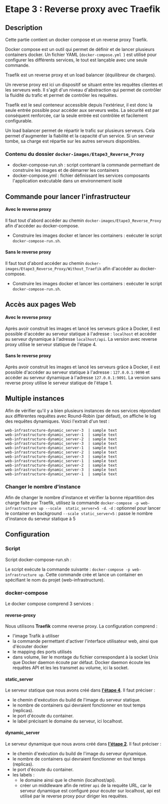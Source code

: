 # Etape 3 : Reverse proxy avec Traefik

## Description

Cette partie contient un docker compose et un reverse proxy Traefik.

Docker compose est un outil qui permet de définir et de lancer plusieurs containers docker. 
Un fichier YAML (```docker-compose.yml ```) est utilisé pour configurer les différents services, le tout est lançable avec
une seule commande.

Traefik est un reverse proxy et un load balancer (équilibreur de charges).

Un reverse proxy est ici un dispositif se situant entre les requêtes clientes et les serveurs web. Il s'agit d'un niveau
d'abstraction qui permet de contrôler la fluidité du trafic et permet de contrôler les requêtes. 

Traefik est le seul conteneur accessible depuis l'extérieur, il est donc la seule entrée possible pour accéder aux
serveurs webs. La sécurité est par conséquent renforcée, car la seule entrée est contrôlée et facilement configurable.

Un load balancer permet de répartir le trafic sur plusieurs serveurs. Cela permet d'augmenter la fiabilité et la capacité
d'un service. Si un serveur tombe, sa charge est répartie sur les autres serveurs disponibles.

### Contenu du dossier ```docker-images/Etape3_Reverse_Proxy```

- docker-compose-run.sh : script contenant la commande permettant de construire les images et de démarrer les containers
- docker-compose.yml : fichier définissant les services composants l'application exécutable dans un environnement isolé

## Commande pour lancer l'infrastructeur

#### Avec le reverse proxy
Il faut tout d'abord accéder au chemin ```docker-images/Etape3_Reverse_Proxy``` afin
d'accéder au docker-compose.

- Construire les images docker et lancer les containers : exécuter le script ```docker-compose-run.sh```.

#### Sans le reverse proxy

Il faut tout d'abord accéder au chemin ```docker-images/Etape3_Reverse_Proxy/Without_Traefik``` afin
d'accéder au docker-compose.

- Construire les images docker et lancer les containers : exécuter le script ```docker-compose-run.sh```.


## Accès aux pages Web

#### Avec le reverse proxy

Après avoir construit les images et lancé les serveurs grâce à Docker, il est possible d'accéder au serveur statique à l'adresse :
```localhost``` et accéder au serveur dynamique à l'adresse ```localhost/api```.
La version avec reverse proxy utilise le serveur statique de l'étape 4.

#### Sans le reverse proxy

Après avoir construit les images et lancé les serveurs grâce à Docker, il est possible d'accéder au serveur statique à l'adresse :
```127.0.0.1:9090``` et accéder au serveur dynamique à l'adresse ```127.0.0.1:9091```.
La version sans reverse proxy utilise le serveur statique de l'étape 1.

## Multiple instances

Afin de vérifier qu'il y a bien plusieurs instances de nos services répondant aux différentes requêtes 
avec Round-Robin (par défaut), on affiche le log des requêtes dynamiques.
Voici l'extrait d'un test : 

```
web-infrastructure-dynamic_server-3  | sample text
web-infrastructure-dynamic_server-1  | sample text
web-infrastructure-dynamic_server-2  | sample text
web-infrastructure-dynamic_server-3  | sample text
web-infrastructure-dynamic_server-1  | sample text
web-infrastructure-dynamic_server-2  | sample text
web-infrastructure-dynamic_server-3  | sample text
web-infrastructure-dynamic_server-1  | sample text
web-infrastructure-dynamic_server-2  | sample text
web-infrastructure-dynamic_server-3  | sample text
web-infrastructure-dynamic_server-1  | sample text
```

### Changer le nombre d'instance
Afin de changer le nombre d'instance et vérifier la bonne répartition des charge 
faite par Traefik,
utilisez la commande `docker-compose -p web-infrastructure up --scale 
static_server=5 -d`.
`-d` : optionnel pour lancer le container en background
`--scale static_server=5` : passe le nombre d'instance du serveur statique à 5

## Configuration

### Script

Script docker-compose-run.sh :

Le script exécute la commande suivante : ```docker-compose -p web-infrastructure up```.
Cette commande crée et lance un container en spécifiant le nom du projet 
(web-infrastructure).


### docker-compose

Le docker compose comprend 3 services :

#### reverse-proxy
Nous utilisons **Traefik** comme reverse proxy. La configuration comprend :
- l'image Trafik à utiliser 
- la commande permettant d'activer l'interface utilisateur web, ainsi que 
  d'écouter docker
- le mapping des ports utilisés
- dans volume, lier le montage du fichier correspondant à la socket Unix que 
  Docker daemon écoute par défaut. Docker daemon écoute les requêtes API et les 
  les transmet au volume, ici la socket.

#### static_server
Le serveur statique que nous avons créé dans [**l'étape 4**](readmeEtape4.md).
Il faut préciser :
- le chemin d'exécution du build de l'image du serveur statique.
- le nombre de containers qui devraient fonctionner en tout temps (replicas).
- le port d'écoute du container.
- le label précisant le domaine du serveur, ici localhost.

#### dynamic_server
Le serveur dynamique que nous avons créé dans [**l'étape 2**](readmeEtape2.md).
Il faut préciser :
- le chemin d'exécution du build de l'image du serveur dynamique.
- le nombre de containers qui devraient fonctionner en tout temps (replicas).
- le port d'écoute du container.
- les labels :
  - le domaine ainsi que le chemin (localhost/api).
  - créer un middleware afin de retirer ```api``` de la requête URL, car le 
    serveur dynamique est configuré pour écouter sur localhost, api est utilisé 
    par le reverse proxy pour diriger les requêtes.

